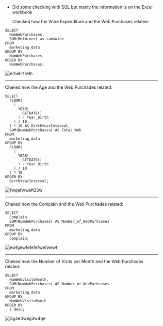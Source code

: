 
- Did some checking with SQL but manly the information is on the Excel workbook

  Checked how the Wine Expenditure and the Web Purchases related:

```
SELECT 
  NumWebPurchases, 
  SUM(MntWines) as sum$wine 
FROM 
  marketing_data 
GROUP BY 
  NumWebPurchases 
ORDER BY 
  NumWebPurchases;
```
![erhehrtreth](https://github.com/mfernandezcean/Marketing_Campaign_Results/assets/105746149/780e6c15-032e-4340-82f4-79bcbe3e52bf)

---

Cheked how the Age and the Web Purchades related:

```
SELECT 
  FLOOR(
    (
      YEAR(
        GETDATE()
      ) - Year_Birth
    ) / 10
  ) * 10 AS BirthYearInterval, 
  SUM(NumWebPurchases) AS Total_Web 
FROM 
  marketing_data 
GROUP BY 
  FLOOR(
    (
      YEAR(
        GETDATE()
      ) - Year_Birth
    ) / 10
  ) * 10 
ORDER BY 
  BirthYearInterval;

```

![fwqefwweft23w](https://github.com/mfernandezcean/Marketing_Campaign_Results/assets/105746149/416a8b17-d2ba-4596-9ea4-1d9f0c0f956e)

---

Cheked how the Complain and the Web Purchades related:

```
SELECT 
  Complain, 
  SUM(NumWebPurchases) AS Number_of_WebPurhcases 
FROM 
  marketing_data 
GROUP BY 
  Complain;

```

![ewfgewfefefefwefwewf](https://github.com/mfernandezcean/Marketing_Campaign_Results/assets/105746149/11fa7362-f6d6-40de-be3a-b2b0b645f7b7)

---

Cheked how the Number of Visits per Month and the Web Purchades related:

```
SELECT 
  NumWebVisitsMonth, 
  SUM(NumWebPurchases) AS Number_of_WebPurhcases 
FROM 
  marketing_data 
GROUP BY 
  NumWebVisitsMonth 
ORDER BY 
  2 desc;

```

![3g4e4weg3w4qe](https://github.com/mfernandezcean/Marketing_Campaign_Results/assets/105746149/1a9df818-40fd-4496-8530-998d3c2b074a)
